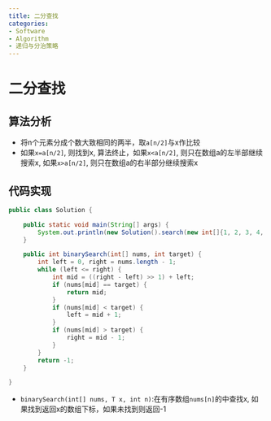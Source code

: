```yaml
---
title: 二分查找
categories:
- Software
- Algorithm
- 递归与分治策略
---
```

# 二分查找

## 算法分析

- 将n个元素分成个数大致相同的两半，取`a[n/2]`与x作比较
- 如果`x=a[n/2]`, 则找到x, 算法终止，如果`x<a[n/2]`, 则只在数组a的左半部继续搜索x, 如果`x>a[n/2]`, 则只在数组a的右半部分继续搜索x

## 代码实现

```java
public class Solution {

    public static void main(String[] args) {
        System.out.println(new Solution().search(new int[]{1, 2, 3, 4, 5}, 3));
    }

    public int binarySearch(int[] nums, int target) {
        int left = 0, right = nums.length - 1;
        while (left <= right) {
            int mid = ((right - left) >> 1) + left;
            if (nums[mid] == target) {
                return mid;
            }
            if (nums[mid] < target) {
                left = mid + 1;
            }
            if (nums[mid] > target) {
                right = mid - 1;
            }
        }
        return -1;
    }

}
```

- `binarySearch(int[] nums, T x, int n)`:在有序数组`nums[n]`的中查找x, 如果找到返回x的数组下标，如果未找到则返回-1